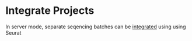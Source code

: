 # Integrate Projects

In server mode, separate seqencing batches can be [integrated](https://www.cell.com/cell/fulltext/S0092-8674(19)30559-8) using using Seurat 
